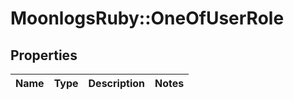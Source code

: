 # MoonlogsRuby::OneOfUserRole

## Properties
Name | Type | Description | Notes
------------ | ------------- | ------------- | -------------

